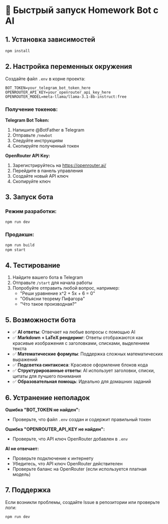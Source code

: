 # 🚀 Быстрый запуск Homework Bot с AI

## 1. Установка зависимостей
```bash
npm install
```

## 2. Настройка переменных окружения

Создайте файл `.env` в корне проекта:
```env
BOT_TOKEN=your_telegram_bot_token_here
OPENROUTER_API_KEY=your_openrouter_api_key_here
OPENROUTER_MODEL=meta-llama/llama-3.1-8b-instruct:free
```

### Получение токенов:

**Telegram Bot Token:**
1. Напишите @BotFather в Telegram
2. Отправьте `/newbot`
3. Следуйте инструкциям
4. Скопируйте полученный токен

**OpenRouter API Key:**
1. Зарегистрируйтесь на https://openrouter.ai/
2. Перейдите в панель управления
3. Создайте новый API ключ
4. Скопируйте ключ

## 3. Запуск бота

### Режим разработки:
```bash
npm run dev
```

### Продакшн:
```bash
npm run build
npm start
```

## 4. Тестирование

1. Найдите вашего бота в Telegram
2. Отправьте `/start` для начала работы
3. Попробуйте отправить любой вопрос, например:
   - "Реши уравнение x^2 + 5x + 6 = 0"
   - "Объясни теорему Пифагора"
   - "Что такое производная?"

## 5. Возможности бота

- ✅ **AI ответы**: Отвечает на любые вопросы с помощью AI
- ✅ **Markdown + LaTeX рендеринг**: Ответы отображаются как красивые изображения с заголовками, списками, выделением текста
- ✅ **Математические формулы**: Поддержка сложных математических выражений
- ✅ **Подсветка синтаксиса**: Красивое оформление блоков кода
- ✅ **Структурированные ответы**: AI использует заголовки, списки, цитаты для лучшего понимания
- ✅ **Образовательная помощь**: Идеально для домашних заданий

## 6. Устранение неполадок

**Ошибка "BOT_TOKEN не найден":**
- Проверьте, что файл `.env` создан и содержит правильный токен

**Ошибка "OPENROUTER_API_KEY не найден":**
- Проверьте, что API ключ OpenRouter добавлен в `.env`

**AI не отвечает:**
- Проверьте подключение к интернету
- Убедитесь, что API ключ OpenRouter действителен
- Проверьте баланс на OpenRouter (если используется платная модель)

## 7. Поддержка

Если возникли проблемы, создайте Issue в репозитории или проверьте логи:
```bash
npm run dev
```
